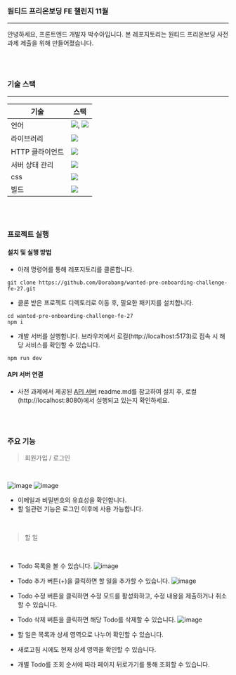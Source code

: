 ### 원티드 프리온보딩 FE 챌린지 11월
---
안녕하세요, 프론트엔드 개발자 박수아입니다.
본 레포지토리는 원티드 프리온보딩 사전과제 제출을 위해 만들어졌습니다.

<br/>
<br/>

### 기술 스택
---
|기술|스택|
|--|--|
|언어|<img src="https://img.shields.io/badge/JavaScript-F7DF1E?style=flat-square&logo=javascript&logoColor=black"/>, <img src="https://img.shields.io/badge/Typescript-3178C6?style=flat-square&logo=Typescript&logoColor=white"/>|
|라이브러리|<img src="https://img.shields.io/badge/React-61DAFB?style=flat-square&logo=React&logoColor=black"/>|
|HTTP 클라이언트|<img src="https://img.shields.io/badge/Axios-5A29E4?style=flat-square&logo=axios&logoColor=white"/>|
|서버 상태 관리|<img src="https://img.shields.io/badge/reactquery-FF4154?style=flat-square&logo=reactquery&logoColor=white"/>|
|css|<img src="https://img.shields.io/badge/Tailwind CSS-06B6D4?style=flat-square&logo=Tailwind CSS&logoColor=white"/>|
|빌드|<img src="https://img.shields.io/badge/vite-646CFF?style=flat-square&logo=vite&logoColor=white"/>|

<br/>
<br/>

### 프로젝트 실행
#### 설치 및 실행 방법

- 아래 명령어를 통해 레포지토리를 클론합니다.

```
git clone https://github.com/Dorabang/wanted-pre-onboarding-challenge-fe-27.git
```

- 클론 받은 프로젝트 디렉토리로 이동 후, 필요한 패키지를 설치합니다.

```
cd wanted-pre-onboarding-challenge-fe-27
npm i
```

- 개발 서버를 실행합니다. 브라우저에서 로컬(http://localhost:5173)로 접속 시 해당 서비스를 확인할 수 있습니다.

```
npm run dev
```


#### API 서버 연결
- 사전 과제에서 제공된 [API 서버](https://github.com/starkoora/wanted-pre-onboarding-challenge-fe-1-api) readme.md를 참고하여 설치 후, 로컬(http://localhost:8080)에서 실행되고 있는지 확인하세요.

<br/>
<br/>

### 주요 기능
> 회원가입 / 로그인
<br/>

![image](https://github.com/user-attachments/assets/8d0f6de7-0d1b-40e8-95f4-9b41fac24d88)
![image](https://github.com/user-attachments/assets/fd6c8856-25e8-4df9-8180-6bb31e88e1f4)


- 이메일과 비밀번호의 유효성을 확인합니다.
- 할 일관련 기능은 로그인 이후에 사용 가능합니다.
  
<br/>

> 할 일

<br/>

- Todo 목록을 볼 수 있습니다.
![image](https://github.com/user-attachments/assets/60c4bc03-c734-4d06-9782-463a56ae2656)

- Todo 추가 버튼(+)을 클릭하면 할 일을 추가할 수 있습니다.
![image](https://github.com/user-attachments/assets/e5a57382-4408-4741-a94b-be978a92ab21)

- Todo 수정 버튼을 클릭하면 수정 모드를 활성화하고, 수정 내용을 제출하거나 취소할 수 있습니다.
- Todo 삭제 버튼을 클릭하면 해당 Todo를 삭제할 수 있습니다.
![image](https://github.com/user-attachments/assets/384c9d5d-31aa-4072-af4a-6858ed8dd31d)

- 할 일은 목록과 상세 영역으로 나누어 확인할 수 있습니다.
- 새로고침 시에도 현재 상세 영역을 확인할 수 있습니다.
- 개별 Todo를 조회 순서에 따라 페이지 뒤로가기를 통해 조회할 수 있습니다.
